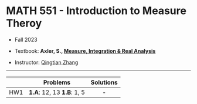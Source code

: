 # MATH 551 - Introduction to Measure Theroy

- Fall 2023
 
- Textbook: **Axler, S., [Measure, Integration & Real Analysis](https://measure.axler.net/)**


- Instructor: [Qingtian Zhang](https://sites.google.com/site/qingtianzh/home)

---

|  | Problems | Solutions |
| :---:|:---:|:---:|
| HW1 | **1.A**: 12, 13 **1.B**: 1, 5 | - |


